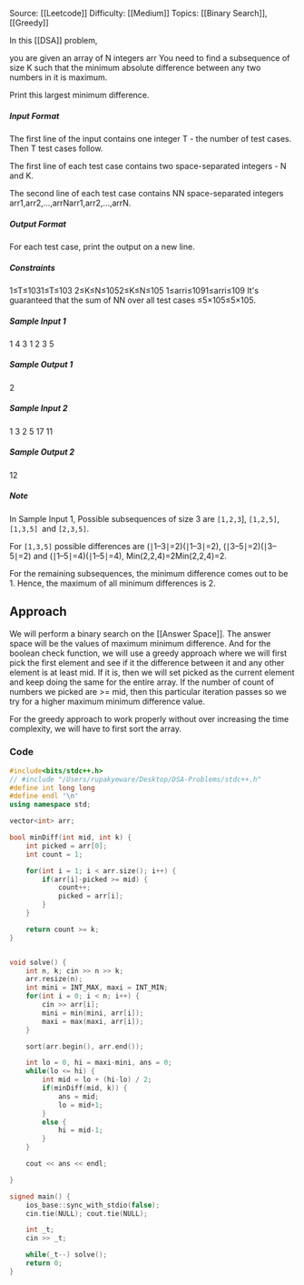 Source: [[Leetcode]]
Difficulty: [[Medium]]
Topics: [[Binary Search]], [[Greedy]]

In this [[DSA]] problem,

you are given an array of N integers arr You need to find a subsequence of size K such that the minimum absolute difference between any two numbers in it is maximum.

Print this largest minimum difference.

##### Input Format

The first line of the input contains one integer T - the number of test cases. Then T test cases follow.

The first line of each test case contains two space-separated integers - N and K.

The second line of each test case contains NN space-separated integers arr1,arr2,...,arrNarr1​,arr2​,...,arrN​.

##### Output Format

For each test case, print the output on a new line.

##### Constraints

1≤T≤1031≤T≤103 2≤K≤N≤1052≤K≤N≤105 1≤arri≤1091≤arri​≤109 It's guaranteed that the sum of NN over all test cases ≤5×105≤5×105.

##### Sample Input 1

1 4 3 1 2 3 5

##### Sample Output 1

2

##### Sample Input 2

1 3 2 5 17 11

##### Sample Output 2

12

##### Note

In Sample Input 1, Possible subsequences of size 3 are `[1,2,3`], `[1,2,5]`, `[1,3,5] `and `[2,3,5]`.

For `[1,3,5]` possible differences are (∣1–3∣=2)(∣1–3∣=2), (∣3–5∣=2)(∣3–5∣=2) and (∣1–5∣=4)(∣1–5∣=4), Min(2,2,4)=2Min(2,2,4)=2.

For the remaining subsequences, the minimum difference comes out to be 1. Hence, the maximum of all minimum differences is 2.

## Approach 
We will perform a binary search on the [[Answer Space]]. The answer space will be the values of maximum minimum difference. And for the boolean check function, we will use a greedy approach where we will first pick the first element and see if it the difference between it and any other element is at least mid. If it is, then we will set picked as the current element and keep doing the same for the entire array. If the number of count of numbers we picked are >= mid, then this particular iteration passes so we try for a higher maximum minimum difference value. 

For the greedy approach to work properly without over increasing the time complexity, we will have to first sort the array.

### Code 
``` cpp
#include<bits/stdc++.h>
// #include "/Users/rupakyeware/Desktop/DSA-Problems/stdc++.h"
#define int long long
#define endl '\n'
using namespace std;

vector<int> arr;

bool minDiff(int mid, int k) {
    int picked = arr[0];
    int count = 1;

    for(int i = 1; i < arr.size(); i++) {
        if(arr[i]-picked >= mid) {
            count++;
            picked = arr[i];
        }
    }

    return count >= k;
}


void solve() {
    int n, k; cin >> n >> k;
    arr.resize(n);
    int mini = INT_MAX, maxi = INT_MIN; 
    for(int i = 0; i < n; i++) {
        cin >> arr[i];
        mini = min(mini, arr[i]);
        maxi = max(maxi, arr[i]);
    }

    sort(arr.begin(), arr.end());

    int lo = 0, hi = maxi-mini, ans = 0;
    while(lo <= hi) {
        int mid = lo + (hi-lo) / 2;
        if(minDiff(mid, k)) {
            ans = mid;
            lo = mid+1;
        }
        else {
            hi = mid-1;
        }
    }

    cout << ans << endl;

}

signed main() {
    ios_base::sync_with_stdio(false);
    cin.tie(NULL); cout.tie(NULL);

    int _t;
    cin >> _t;

    while(_t--) solve();
    return 0;
}
```